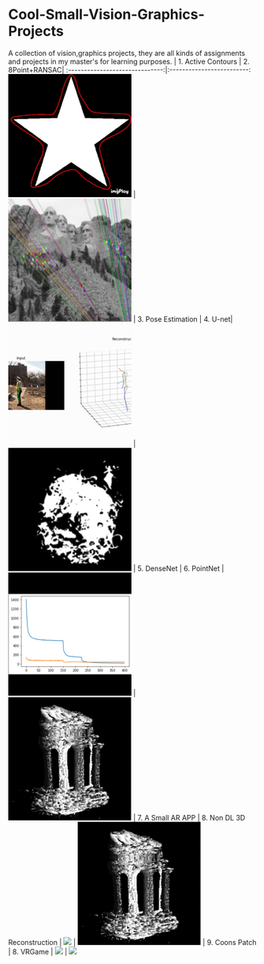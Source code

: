 # Cool-Small-Vision-Graphics-Projects
A collection of vision,graphics projects, they are all kinds of assignments and projects in my master's for learning purposes.
|  1. Active Contours  |  2. 8Point+RANSAC|
:------------------------------:|:-------------------------:
![](./pics/1.gif)  |  ![](./pics/2.png)
| 3. Pose Estimation |  4. U-net|
![](./pics/3.gif)  |  ![](./pics/4.png)
| 5. DenseNet        |  6. PointNet |
![](./pics/5.png)  |  ![](./pics/6.png)
| 7. A Small AR APP     |  8. Non DL 3D Reconstruction  |
![](./pics/7.gif)  |  ![](./pics/8.png)
| 9. Coons Patch     |  8. VRGame |
![](./pics/9.gif)  |  ![](./pics/10.gif)
